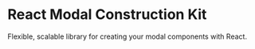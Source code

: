 # React Modal Construction Kit

Flexible, scalable library for creating your modal components with React.
